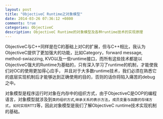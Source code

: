 ```yaml
---
layout: post
title: "ObjectiveC Runtime之对象模型"
date: 2014-03-26 07:36:12 +0800
comments: true
categories: ObjectiveC
description: ObjectiveC Runtime的对象模型及各种runtime技术的实现原理
---
```

ObjectiveC与C++同样是在C的基础上对C的扩展，但与C++相比，我认为ObjectiveC提供了更加强大的功能，比如Category，forward message, method-swiazzing, KVO以及一些runtime接口，而所有这些技术都是以ObjectiveC强大的Runtime为基础的，只有深入学习了runtime的机制，才能使我们对OC的使用更加得心应手， 并且对于大多数runtime技术，我们必须在熟悉它的底层实现机制后才能够达到正确使用的目的，否则的话你将陷入痛苦的debug之中。

对象模型是程序运行时对象在内存中的组织方式，由于ObjectiveC是OOP的编程语言，对象模型就涉及到`类的组织方式`,`继承关系的表示方法`，`成员变量与函数的存储方式`，`如何实现RTTI`等，因此对象模型是我们了解ObjectiveC runtime技术实现机制的基础。